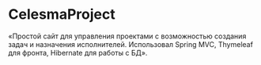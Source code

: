 ﻿# CelesmaProject
«Простой сайт для управления проектами  с возможностью создания задач и назначения исполнителей. Использовал Spring MVC, Thymeleaf для фронта, Hibernate для работы с БД».
